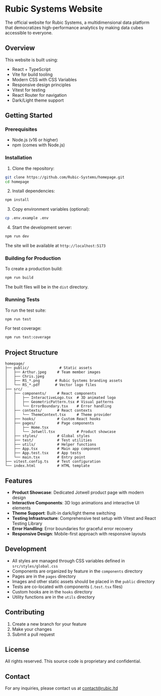 # Rubic Systems Website

The official website for Rubic Systems, a multidimensional data platform that democratizes high-performance analytics by making data cubes accessible to everyone.

## Overview

This website is built using:
- React + TypeScript
- Vite for build tooling
- Modern CSS with CSS Variables
- Responsive design principles
- Vitest for testing
- React Router for navigation
- Dark/Light theme support

## Getting Started

### Prerequisites

- Node.js (v16 or higher)
- npm (comes with Node.js)

### Installation

1. Clone the repository:
```bash
git clone https://github.com/Rubic-Systems/homepage.git
cd homepage
```

2. Install dependencies:
```bash
npm install
```

3. Copy environment variables (optional):
```bash
cp .env.example .env
```

4. Start the development server:
```bash
npm run dev
```

The site will be available at `http://localhost:5173`

### Building for Production

To create a production build:

```bash
npm run build
```

The built files will be in the `dist` directory.

### Running Tests

To run the test suite:

```bash
npm run test
```

For test coverage:

```bash
npm run test:coverage
```

## Project Structure

```
homepage/
├── public/              # Static assets
│   ├── Arthur.jpeg     # Team member images
│   ├── Chris.jpeg
│   ├── RS_*.png       # Rubic Systems branding assets
│   └── RS_*.pdf       # Vector logo files
├── src/
│   ├── components/     # React components
│   │   ├── InteractiveLogo.tsx  # 3D animated logo
│   │   ├── GeometricPattern.tsx # Visual patterns
│   │   └── ErrorBoundary.tsx    # Error handling
│   ├── contexts/       # React contexts
│   │   └── ThemeContext.tsx     # Theme provider
│   ├── hooks/          # Custom React hooks
│   ├── pages/          # Page components
│   │   ├── Home.tsx
│   │   └── Jotwell.tsx          # Product showcase
│   ├── styles/         # Global styles
│   ├── test/           # Test utilities
│   ├── utils/          # Helper functions
│   ├── App.tsx         # Main app component
│   ├── App.test.tsx    # App tests
│   └── main.tsx        # Entry point
├── vitest.config.ts    # Test configuration
└── index.html          # HTML template
```

## Features

- **Product Showcase**: Dedicated Jotwell product page with modern design
- **Interactive Components**: 3D logo animations and interactive UI elements
- **Theme Support**: Built-in dark/light theme switching
- **Testing Infrastructure**: Comprehensive test setup with Vitest and React Testing Library
- **Error Handling**: Error boundaries for graceful error recovery
- **Responsive Design**: Mobile-first approach with responsive layouts

## Development

- All styles are managed through CSS variables defined in `src/styles/global.css`
- Components are organized by feature in the `components` directory
- Pages are in the `pages` directory
- Images and other static assets should be placed in the `public` directory
- Tests are co-located with components (`.test.tsx` files)
- Custom hooks are in the `hooks` directory
- Utility functions are in the `utils` directory

## Contributing

1. Create a new branch for your feature
2. Make your changes
3. Submit a pull request

## License

All rights reserved. This source code is proprietary and confidential.

## Contact

For any inquiries, please contact us at contact@rubic.ltd
